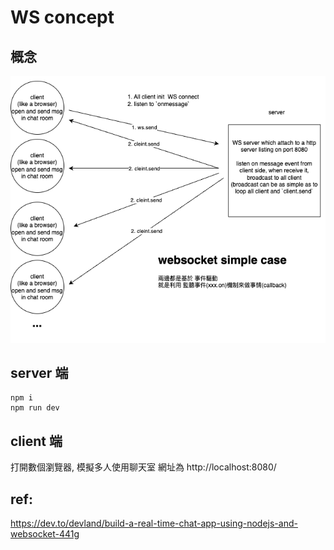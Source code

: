# WS concept

## 概念
![Alt text](ws.drawio.png)

## server 端
```
npm i 
npm run dev
```


## client 端
打開數個瀏覽器, 模擬多人使用聊天室
網址為 http://localhost:8080/



## ref:
https://dev.to/devland/build-a-real-time-chat-app-using-nodejs-and-websocket-441g